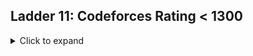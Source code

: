 ## Ladder 11: Codeforces Rating < 1300
<details>
<summary>Click to expand</summary>

| ID | Problem Name                                                                                                                               | Online Judge | Difficulty Level |
|----|--------------------------------------------------------------------------------------------------------------------------------------------|--------------|------------------|
| 1  | [Young Physicist](https://github.com/MuhammedEdrees/aj02_ladder/blob/c646b0cef4c9994d47db735151ba71d357b94948/src/YoungPhysicist.kt)       | Codeforces   | 1                |
| 2  | [Beautiful Matrix](https://github.com/MuhammedEdrees/A2OJ-Ladder/blob/90c93feecae67e9ed1aa88f1ab7d599bf70c6e3d/src/BeatifulMatrix.kt)      | Codeforces   | 1                |
| 3  | [Queue at the School](https://github.com/MuhammedEdrees/A2OJ-Ladder/blob/0131e43c22a9b02f4211a066ca351fdea1e42a65/src/QueueAtTheSchool.kt) | Codeforces   | 1                |
| 4  | [Borze](https://github.com/MuhammedEdrees/A2OJ-Ladder/blob/8fdbb0da5179ed154d531609c129eb6bad1c9642/src/Borze.kt)                 | Codeforces   | 1                |
| 5  | [Beautiful Year](https://github.com/MuhammedEdrees/A2OJ-Ladder/blob/8fdbb0da5179ed154d531609c129eb6bad1c9642/src/BeatifulYear.kt)        | Codeforces   | 1                |
| 6  | [Lights Out](https://github.com/MuhammedEdrees/A2OJ-Ladder/blob/8fdbb0da5179ed154d531609c129eb6bad1c9642/src/LightsOut.kt)            | Codeforces   | 1                |
| 7  | [Word](https://github.com/MuhammedEdrees/A2OJ-Ladder/blob/8fdbb0da5179ed154d531609c129eb6bad1c9642/src/Word.kt)                  | Codeforces   | 1                |

</details>
